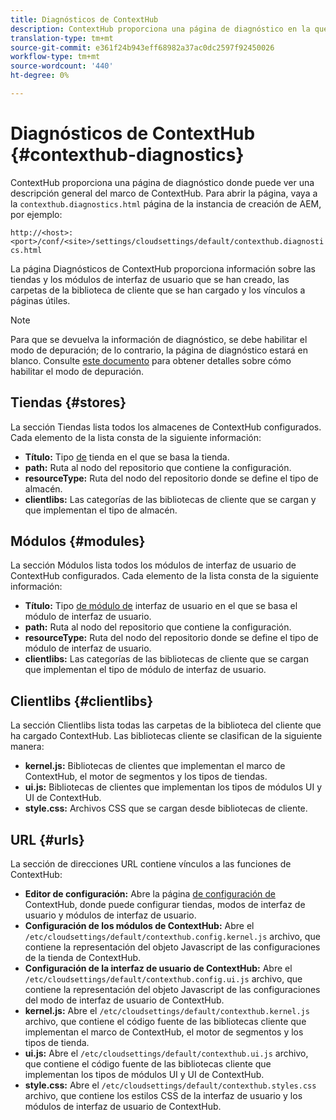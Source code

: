 ```yaml
---
title: Diagnósticos de ContextHub
description: ContextHub proporciona una página de diagnóstico en la que puede ver una descripción general del marco de ContextHub
translation-type: tm+mt
source-git-commit: e361f24b943eff68982a37ac0dc2597f92450026
workflow-type: tm+mt
source-wordcount: '440'
ht-degree: 0%

---
```



# Diagnósticos de ContextHub {#contexthub-diagnostics}

ContextHub proporciona una página de diagnóstico donde puede ver una descripción general del marco de ContextHub. Para abrir la página, vaya a la `contexthub.diagnostics.html` página de la instancia de creación de AEM, por ejemplo:

`http://<host>:<port>/conf/<site>/settings/cloudsettings/default/contexthub.diagnostics.html`

La página Diagnósticos de ContextHub proporciona información sobre las tiendas y los módulos de interfaz de usuario que se han creado, las carpetas de la biblioteca de cliente que se han cargado y los vínculos a páginas útiles.

>[!NOTE]
>
>Para que se devuelva la información de diagnóstico, se debe habilitar el modo de depuración; de lo contrario, la página de diagnóstico estará en blanco. Consulte [este documento](configuring-contexthub.md#debugging-contexthub) para obtener detalles sobre cómo habilitar el modo de depuración.

## Tiendas {#stores}

La sección Tiendas lista todos los almacenes de ContextHub configurados. Cada elemento de la lista consta de la siguiente información:

* **Título:** Tipo [de](sample-stores.md) tienda en el que se basa la tienda.
* **path:** Ruta al nodo del repositorio que contiene la configuración.
* **resourceType:** Ruta del nodo del repositorio donde se define el tipo de almacén.
* **clientlibs:** Las categorías de las bibliotecas de cliente que se cargan y que implementan el tipo de almacén.

## Módulos {#modules}

La sección Módulos lista todos los módulos de interfaz de usuario de ContextHub configurados. Cada elemento de la lista consta de la siguiente información:

* **Título:** Tipo [de módulo de](sample-modules.md) interfaz de usuario en el que se basa el módulo de interfaz de usuario.
* **path:** Ruta al nodo del repositorio que contiene la configuración.
* **resourceType:** Ruta del nodo del repositorio donde se define el tipo de módulo de interfaz de usuario.
* **clientlibs:** Las categorías de las bibliotecas de cliente que se cargan que implementan el tipo de módulo de interfaz de usuario.

## Clientlibs {#clientlibs}

La sección Clientlibs lista todas las carpetas de la biblioteca del cliente que ha cargado ContextHub. Las bibliotecas cliente se clasifican de la siguiente manera:

* **kernel.js:** Bibliotecas de clientes que implementan el marco de ContextHub, el motor de segmentos y los tipos de tiendas.
* **ui.js:** Bibliotecas de clientes que implementan los tipos de módulos UI y UI de ContextHub.
* **style.css:** Archivos CSS que se cargan desde bibliotecas de cliente.

## URL {#urls}

La sección de direcciones URL contiene vínculos a las funciones de ContextHub:

* **Editor de configuración:** Abre la página [de configuración de](configuring-contexthub.md) ContextHub, donde puede configurar tiendas, modos de interfaz de usuario y módulos de interfaz de usuario.
* **Configuración de los módulos de ContextHub:** Abre el `/etc/cloudsettings/default/contexthub.config.kernel.js` archivo, que contiene la representación del objeto Javascript de las configuraciones de la tienda de ContextHub.
* **Configuración de la interfaz de usuario de ContextHub:** Abre el `/etc/cloudsettings/default/contexthub.config.ui.js` archivo, que contiene la representación del objeto Javascript de las configuraciones del modo de interfaz de usuario de ContextHub.
* **kernel.js:** Abre el `/etc/cloudsettings/default/contexthub.kernel.js` archivo, que contiene el código fuente de las bibliotecas cliente que implementan el marco de ContextHub, el motor de segmentos y los tipos de tienda.
* **ui.js:** Abre el `/etc/cloudsettings/default/contexthub.ui.js` archivo, que contiene el código fuente de las bibliotecas cliente que implementan los tipos de módulos UI y UI de ContextHub.
* **style.css:** Abre el `/etc/cloudsettings/default/contexthub.styles.css` archivo, que contiene los estilos CSS de la interfaz de usuario y los módulos de interfaz de usuario de ContextHub.
